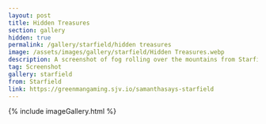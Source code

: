 ```yaml
---
layout: post
title: Hidden Treasures
section: gallery
hidden: true
permalink: /gallery/starfield/hidden treasures
image: /assets/images/gallery/starfield/Hidden Treasures.webp
description: A screenshot of fog rolling over the mountains from Starfield, taken by Samantha Says.
tag: Screenshot
gallery: starfield
from: Starfield
link: https://greenmangaming.sjv.io/samanthasays-starfield
---
```

{% include imageGallery.html %}